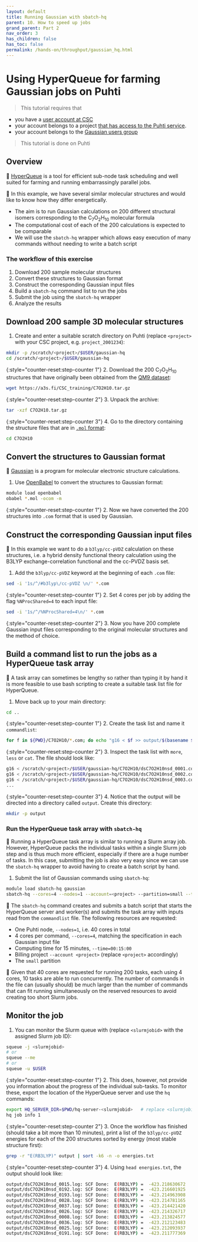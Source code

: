 ```yaml
---
layout: default
title: Running Gaussian with sbatch-hq
parent: 10. How to speed up jobs
grand_parent: Part 2
nav_order: 3
has_children: false
has_toc: false
permalink: /hands-on/throughput/gaussian_hq.html
---
```


# Using HyperQueue for farming Gaussian jobs on Puhti

> This tutorial requires that

- you have a [user account at CSC](https://docs.csc.fi/accounts/how-to-create-new-user-account/)
- your account belongs to a project [that has access to the Puhti
  service](https://docs.csc.fi/accounts/how-to-add-service-access-for-project/).
- your account belongs to the [Gaussian users group](https://docs.csc.fi/apps/gaussian/)

> This tutorial is done on Puhti

## Overview

💬 [HyperQueue](https://docs.csc.fi/apps/hyperqueue/) is a tool for efficient sub-node
task scheduling and well suited for farming and running embarrassingly parallel jobs.

💬 In this example, we have several similar molecular structures and would like to know
how they differ energetically.

- The aim is to run Gaussian calculations on 200 different structural isomers corresponding
  to the C<sub>7</sub>O<sub>2</sub>H<sub>10</sub> molecular formula
- The computational cost of each of the 200 calculations is expected to be comparable
- We will use the `sbatch-hq` wrapper which allows easy execution of many commands
  without needing to write a batch script

### The workflow of this exercise

1. Download 200 sample molecular structures
2. Convert these structures to Gaussian format
3. Construct the corresponding Gaussian input files
4. Build a `sbatch-hq` command list to run the jobs
5. Submit the job using the `sbatch-hq` wrapper
6. Analyze the results

## Download 200 sample 3D molecular structures

1. Create and enter a suitable scratch directory on Puhti (replace `<project>` with your CSC
   project, e.g. `project_2001234`):

```bash
mkdir -p /scratch/<project>/$USER/gaussian-hq
cd /scratch/<project>/$USER/gaussian-hq
```

{:style="counter-reset:step-counter 1"}
2. Download the 200 C<sub>7</sub>O<sub>2</sub>H<sub>10</sub> structures that have originally
   been obtained from the [QM9 dataset](https://doi.org/10.6084/m9.figshare.c.978904.v5):
  
```bash
wget https://a3s.fi/CSC_training/C7O2H10.tar.gz
```

{:style="counter-reset:step-counter 2"}
3. Unpack the archive:

```bash
tar -xzf C7O2H10.tar.gz
```

{:style="counter-reset:step-counter 3"}
4. Go to the directory containing the structure files that are in [`.mol`
   format](https://openbabel.org/docs/FileFormats/MDL_MOL_format.html):

```bash
cd C7O2H10
```

## Convert the structures to Gaussian format

💬 [Gaussian](https://docs.csc.fi/apps/gaussian/) is a program for molecular electronic
structure calculations.

1. Use [OpenBabel](https://docs.csc.fi/apps/openbabel/) to convert the structures to
   Gaussian format:

```bash
module load openbabel
obabel *.mol -ocom -m
```

{:style="counter-reset:step-counter 1"}
2. Now we have converted the 200 structures into `.com` format that is used by Gaussian.

## Construct the corresponding Gaussian input files

💬 In this example we want to do a `b3lyp/cc-pVDZ` calculation on these structures, i.e.
a hybrid density functional theory calculation using the B3LYP exchange-correlation
functional and the cc-PVDZ basis set.

1. Add the `b3lyp/cc-pVDZ` keyword at the beginning of each `.com` file:

```bash
sed -i '1s/^/#b3lyp\/cc-pVDZ \n/' *.com
```

{:style="counter-reset:step-counter 1"}
2. Set 4 cores per job by adding the flag `%NProcShared=4` to each input file:

```bash
sed -i '1s/^/%NProcShared=4\n/' *.com
```

{:style="counter-reset:step-counter 2"}
3. Now you have 200 complete Gaussian input files corresponding to the original molecular
   structures and the method of choice.

## Build a command list to run the jobs as a HyperQueue task array

💬 A task array can sometimes be lengthy so rather than typing it by hand it is more
feasible to use bash scripting to create a suitable task list file for HyperQueue.

1. Move back up to your main directory:

```bash
cd ..
```

{:style="counter-reset:step-counter 1"}
2. Create the task list and name it `commandlist`:

```bash
for f in ${PWD}/C7O2H10/*.com; do echo "g16 < $f >> output/$(basename ${f%.*}).log" >> commandlist; done
```

{:style="counter-reset:step-counter 2"}
3. Inspect the task list with `more`, `less` or `cat`. The file should look like:

```bash
g16 < /scratch/<project>/$USER/gaussian-hq/C7O2H10/dsC7O2H10nsd_0001.com >> output/dsC7O2H10nsd_0001.log
g16 < /scratch/<project>/$USER/gaussian-hq/C7O2H10/dsC7O2H10nsd_0002.com >> output/dsC7O2H10nsd_0002.log
g16 < /scratch/<project>/$USER/gaussian-hq/C7O2H10/dsC7O2H10nsd_0003.com >> output/dsC7O2H10nsd_0003.log
...
```

{:style="counter-reset:step-counter 3"}
4. Notice that the output will be directed into a directory called `output`. Create this directory:

```bash
mkdir -p output
```

### Run the HyperQueue task array with `sbatch-hq`

💬 Running a HyperQueue task array is similar to running a Slurm array job. However,
HyperQueue packs the individual tasks within a single Slurm job step and is thus much
more efficient, especially if there are a huge number of tasks. In this case, submitting
the job is also very easy since we can use the `sbatch-hq` wrapper to avoid having to
create a batch script by hand.

1. Submit the list of Gaussian commands using `sbatch-hq`:

```bash
module load sbatch-hq gaussian
sbatch-hq --cores=4 --nodes=1 --account=<project> --partition=small --time=00:15:00 commandlist
```

💬 The `sbatch-hq` command creates and submits a batch script that starts the HyperQueue
server and worker(s) and submits the task array with inputs read from the `commandlist`
file. The following resources are requested:

- One Puhti node, `--nodes=1`, i.e. 40 cores in total
- 4 cores per command, `--cores=4`, matching the specification in each Gaussian input file
- Computing time for 15 minutes, `--time=00:15:00`
- Billing project `--account <project>` (replace `<project>` accordingly)
- The `small` partition

💬 Given that 40 cores are requested for running 200 tasks, each using 4 cores, 10 tasks
are able to run concurrently. The number of commands in the file can (usually should) be
much larger than the number of commands that can fit running simultaneously on the reserved
resources to avoid creating too short Slurm jobs.

## Monitor the job

1. You can monitor the Slurm queue with (replace `<slurmjobid>` with the assigned Slurm job ID):

```bash
squeue -j <slurmjobid>
# or
squeue --me
# or
squeue -u $USER
```

{:style="counter-reset:step-counter 1"}
2. This does, however, not provide you information about the progress of the individual
   sub-tasks. To monitor these, export the location of the HyperQueue server and use the
   `hq` commands:

```bash
export HQ_SERVER_DIR=$PWD/hq-server-<slurmjobid>   # replace <slurmjobid> with the actual id of your Slurm job
hq job info 1
```

{:style="counter-reset:step-counter 2"}
3. Once the workflow has finished (should take a bit more than 10 minutes), print a
   list of the `b3lyp/cc-pVDZ` energies for each of the 200 structures sorted by energy
   (most stable structure first):

```bash
grep -r "E(RB3LYP)" output | sort -k6 -n -o energies.txt
```

{:style="counter-reset:step-counter 3"}
4. Using `head energies.txt`, the output should look like:

```bash
output/dsC7O2H10nsd_0015.log: SCF Done:  E(RB3LYP) =  -423.218630672     A.U. after   14 cycles
output/dsC7O2H10nsd_0192.log: SCF Done:  E(RB3LYP) =  -423.216601925     A.U. after   12 cycles
output/dsC7O2H10nsd_0193.log: SCF Done:  E(RB3LYP) =  -423.214963908     A.U. after   12 cycles
output/dsC7O2H10nsd_0028.log: SCF Done:  E(RB3LYP) =  -423.214781165     A.U. after   13 cycles
output/dsC7O2H10nsd_0037.log: SCF Done:  E(RB3LYP) =  -423.214421420     A.U. after   14 cycles
output/dsC7O2H10nsd_0026.log: SCF Done:  E(RB3LYP) =  -423.214326717     A.U. after   14 cycles
output/dsC7O2H10nsd_0008.log: SCF Done:  E(RB3LYP) =  -423.213824577     A.U. after   14 cycles
output/dsC7O2H10nsd_0036.log: SCF Done:  E(RB3LYP) =  -423.212123483     A.U. after   14 cycles
output/dsC7O2H10nsd_0025.log: SCF Done:  E(RB3LYP) =  -423.212093937     A.U. after   14 cycles
output/dsC7O2H10nsd_0191.log: SCF Done:  E(RB3LYP) =  -423.211777369     A.U. after   13 cycles
```
